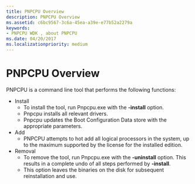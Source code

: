 ```yaml
---
title: PNPCPU Overview
description: PNPCPU Overview
ms.assetid: c6bc9567-3c6a-45ea-a39e-e77b52a2279a
keywords:
- PNPCPU WDK , about PNPCPU
ms.date: 04/20/2017
ms.localizationpriority: medium
---
```


# PNPCPU Overview


PNPCPU is a command line tool that performs the following functions:

-   Install
    -   To install the tool, run Pnpcpu.exe with the **-install** option.
    -   Pnpcpu installs all relevant drivers.
    -   Pnpcpu updates the Boot Configuration Data store with the appropriate parameters.
-   Add
    -   PNPCPU attempts to hot add all logical processors in the system, up to the maximum supported by the license for the installed edition.
-   Removal
    -   To remove the tool, run Pnpcpu.exe with the **-uninstall** option. This results in a complete undo of all steps performed by **-install**.
    -   This option leaves the binaries on the disk for subsequent reinstallation and use.

 

 





